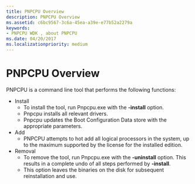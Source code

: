 ```yaml
---
title: PNPCPU Overview
description: PNPCPU Overview
ms.assetid: c6bc9567-3c6a-45ea-a39e-e77b52a2279a
keywords:
- PNPCPU WDK , about PNPCPU
ms.date: 04/20/2017
ms.localizationpriority: medium
---
```


# PNPCPU Overview


PNPCPU is a command line tool that performs the following functions:

-   Install
    -   To install the tool, run Pnpcpu.exe with the **-install** option.
    -   Pnpcpu installs all relevant drivers.
    -   Pnpcpu updates the Boot Configuration Data store with the appropriate parameters.
-   Add
    -   PNPCPU attempts to hot add all logical processors in the system, up to the maximum supported by the license for the installed edition.
-   Removal
    -   To remove the tool, run Pnpcpu.exe with the **-uninstall** option. This results in a complete undo of all steps performed by **-install**.
    -   This option leaves the binaries on the disk for subsequent reinstallation and use.

 

 





